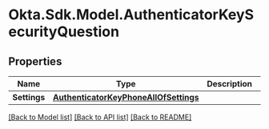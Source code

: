 # Okta.Sdk.Model.AuthenticatorKeySecurityQuestion

## Properties

Name | Type | Description | Notes
------------ | ------------- | ------------- | -------------
**Settings** | [**AuthenticatorKeyPhoneAllOfSettings**](AuthenticatorKeyPhoneAllOfSettings.md) |  | [optional] 

[[Back to Model list]](../README.md#documentation-for-models) [[Back to API list]](../README.md#documentation-for-api-endpoints) [[Back to README]](../README.md)

